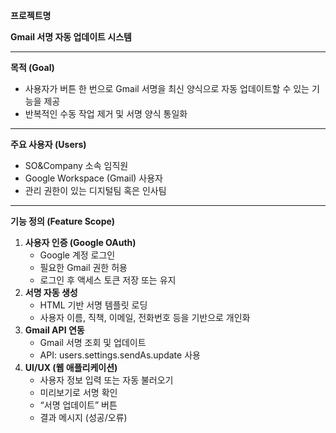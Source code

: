 **프로젝트명**

**Gmail 서명 자동 업데이트 시스템**

---

**목적 (Goal)**

- 사용자가 버튼 한 번으로 Gmail 서명을 최신 양식으로 자동 업데이트할 수 있는 기능을 제공
- 반복적인 수동 작업 제거 및 서명 양식 통일화

---

**주요 사용자 (Users)**

- SO&Company 소속 임직원
- Google Workspace (Gmail) 사용자
- 관리 권한이 있는 디지털팀 혹은 인사팀

---

**기능 정의 (Feature Scope)**

1. **사용자 인증 (Google OAuth)**
   - Google 계정 로그인
   - 필요한 Gmail 권한 허용
   - 로그인 후 액세스 토큰 저장 또는 유지
2. **서명 자동 생성**
   - HTML 기반 서명 템플릿 로딩
   - 사용자 이름, 직책, 이메일, 전화번호 등을 기반으로 개인화
3. **Gmail API 연동**
   - Gmail 서명 조회 및 업데이트
   - API: users.settings.sendAs.update 사용
4. **UI/UX (웹 애플리케이션)**
   - 사용자 정보 입력 또는 자동 불러오기
   - 미리보기로 서명 확인
   - “서명 업데이트” 버튼
   - 결과 메시지 (성공/오류)

